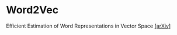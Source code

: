 # Word2Vec


Efficient Estimation of Word Representations in Vector Space [[arXiv]](https://arxiv.org/pdf/1301.3781.pdf)
